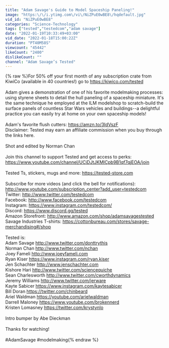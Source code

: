 ```yaml
---
title: "Adam Savage's Guide to Model Spaceship Paneling!"
image: "https:\/\/i.ytimg.com\/vi\/NiZPuE0wBE8\/hqdefault.jpg"
vid_id: "NiZPuE0wBE8"
categories: "Science-Technology"
tags: ["tested","testedcom","adam savage"]
date: "2022-01-19T10:33:49+03:00"
vid_date: "2022-01-18T15:00:22Z"
duration: "PT40M58S"
viewcount: "45442"
likeCount: "2400"
dislikeCount: ""
channel: "Adam Savage’s Tested"
---
```

{% raw %}For 50% off your first month of any subscription crate from KiwiCo (available in 40 countries!) go to <a rel="nofollow" target="blank" href="https://kiwico.com/tested">https://kiwico.com/tested</a> <br /><br />Adam gives a demonstration of one of his favorite modelmaking processes: using styrene sheets to detail the hull paneling of a spaceship miniature. It's the same technique he employed at the ILM modelshop to scratch-build the surface panels of countless Star Wars vehicles and buildings--a delightful practice you can easily try at home on your own spaceship models!<br /><br />Adam's favorite flush cutters: <a rel="nofollow" target="blank" href="https://amzn.to/3IdVszF">https://amzn.to/3IdVszF</a><br />Disclaimer: Tested may earn an affiliate commission when you buy through the links here.<br /><br />Shot and edited by Norman Chan<br /><br />Join this channel to support Tested and get access to perks:<br /><a rel="nofollow" target="blank" href="https://www.youtube.com/channel/UCiDJtJKMICpb9B1qf7qjEOA/join">https://www.youtube.com/channel/UCiDJtJKMICpb9B1qf7qjEOA/join</a><br /><br />Tested Ts, stickers, mugs and more: <a rel="nofollow" target="blank" href="https://tested-store.com">https://tested-store.com</a><br /><br />Subscribe for more videos (and click the bell for notifications):  <a rel="nofollow" target="blank" href="http://www.youtube.com/subscription_center?add_user=testedcom">http://www.youtube.com/subscription_center?add_user=testedcom</a><br />Twitter: <a rel="nofollow" target="blank" href="http://www.twitter.com/testedcom">http://www.twitter.com/testedcom</a><br />Facebook: <a rel="nofollow" target="blank" href="http://www.facebook.com/testedcom">http://www.facebook.com/testedcom</a><br />Instagram: <a rel="nofollow" target="blank" href="https://www.instagram.com/testedcom/">https://www.instagram.com/testedcom/</a><br />Discord: <a rel="nofollow" target="blank" href="https://www.discord.gg/tested">https://www.discord.gg/tested</a><br />Amazon Storefront: <a rel="nofollow" target="blank" href="http://www.amazon.com/shop/adamsavagestested">http://www.amazon.com/shop/adamsavagestested</a><br />Savage Industries T-shirts: <a rel="nofollow" target="blank" href="https://cottonbureau.com/stores/savage-merchandising#/shop">https://cottonbureau.com/stores/savage-merchandising#/shop</a><br /><br />Tested is: <br />Adam Savage <a rel="nofollow" target="blank" href="http://www.twitter.com/donttrythis">http://www.twitter.com/donttrythis</a><br />Norman Chan <a rel="nofollow" target="blank" href="http://www.twitter.com/nchan">http://www.twitter.com/nchan</a><br />Joey Fameli <a rel="nofollow" target="blank" href="http://www.joeyfameli.com">http://www.joeyfameli.com</a><br />Ryan Kiser <a rel="nofollow" target="blank" href="https://www.instagram.com/ryan.kiser">https://www.instagram.com/ryan.kiser</a><br />Jen Schachter <a rel="nofollow" target="blank" href="http://www.jenschachter.com">http://www.jenschachter.com</a><br />Kishore Hari <a rel="nofollow" target="blank" href="http://www.twitter.com/sciencequiche">http://www.twitter.com/sciencequiche</a><br />Sean Charlesworth <a rel="nofollow" target="blank" href="http://www.twitter.com/cworthdynamics">http://www.twitter.com/cworthdynamics</a><br />Jeremy Williams <a rel="nofollow" target="blank" href="http://www.twitter.com/jerware">http://www.twitter.com/jerware</a><br />Kayte Sabicer <a rel="nofollow" target="blank" href="https://www.instagram.com/kaytesabicer">https://www.instagram.com/kaytesabicer</a><br />Bill Doran <a rel="nofollow" target="blank" href="https://twitter.com/chinbeard">https://twitter.com/chinbeard</a><br />Ariel Waldman <a rel="nofollow" target="blank" href="https://youtube.com/arielwaldman">https://youtube.com/arielwaldman</a><br />Darrell Maloney <a rel="nofollow" target="blank" href="https://www.youtube.com/brokennerd">https://www.youtube.com/brokennerd</a><br />Kristen Lomasney <a rel="nofollow" target="blank" href="https://twitter.com/krystynlo">https://twitter.com/krystynlo</a><br /><br />Intro bumper by Abe Dieckman<br /><br />Thanks for watching!<br /><br />#AdamSavage #modelmaking{% endraw %}
